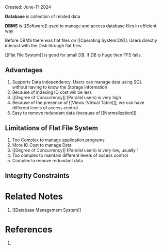 Created: June-11-2024

**Database** is collection of related data

**DBMS** is [[Software]] used to manage and access database files in efficient way

Before DBMS there was flat files on [[Operating System|OS]]. Users directly interact with the Disk through flat files.

[[Flat File System]] is good for small DB. If DB is huge then FFS fails.

## Advantages

1. Supports Data independency. Users can manage data using SQL without having to know the Storage information
2. Because of indexing IO cost will be less
3. [[Degree of Concurrency]] (Parallel users) is very high
4. Because of the presence of [[Views (Virtual Table)]], we can have different levels of access control
5. Easy to remove redundant data (because of [[Normalization]])

## Limitations of Flat File System

1. Too Complex to manage application programs
2. More IO Cost to manage Data
3. [[Degree of Concurrency]] (Parallel users) is very low, usually 1
4. Too complex to maintain different levels of access control
5. Complex to remove redundant data

## Integrity Constraints



# Related Notes

1. [[Database Management System]]
# References

1. 